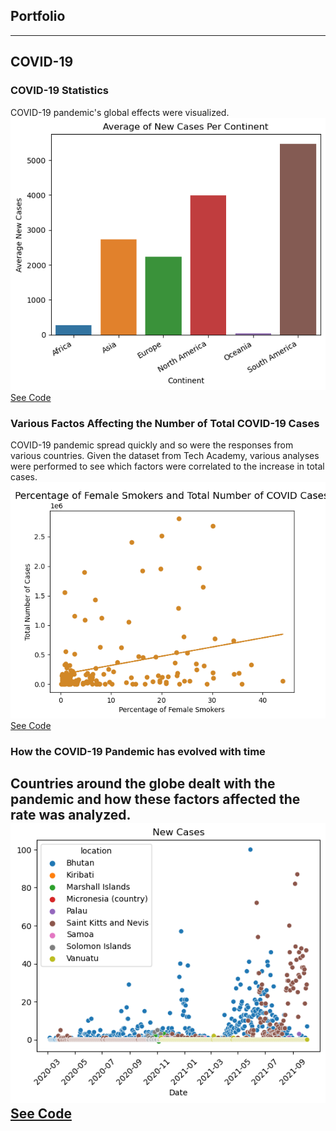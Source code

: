 ## Portfolio

---

## COVID-19

### COVID-19 Statistics
<base target = "_blank">

COVID-19 pandemic's global effects were visualized.
<img src="images/continents.png?raw=true"/>
<br>
<a href="https://github.com/eudorach/ds_codesummary/blob/main/COVID-19stats.md" target="_blank">See Code</a>

### Various Factos Affecting the Number of Total COVID-19 Cases
COVID-19 pandemic spread quickly and so were the responses from various countries. Given the dataset from Tech Academy, various analyses were performed to see which factors were correlated to the increase in total cases. 
<img src="images/female smokers and total cases.png?raw=true"/>
<br>
<a href="https://github.com/eudorach/ds_codesummary/blob/main/COVID-19total_cases_correlation.md" target="_blank">See Code</a>

### How the COVID-19 Pandemic has evolved with time
Countries around the globe dealt with the pandemic and how these factors affected the rate was analyzed.
<img src="images/new_cases_low_10.png?raw=true"/>
<br>
<a href="https://github.com/eudorach/ds_codesummary/blob/main/covid19_thennow.md" target="_blank">See Code</a>
---
